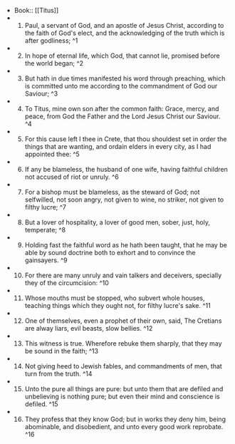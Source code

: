 - Book:: [[Titus]]
- 1. Paul, a servant of God, and an apostle of Jesus Christ, according to the faith of God's elect, and the acknowledging of the truth which is after godliness; ^1
- 2. In hope of eternal life, which God, that cannot lie, promised before the world began; ^2
- 3. But hath in due times manifested his word through preaching, which is committed unto me according to the commandment of God our Saviour; ^3
- 4. To Titus, mine own son after the common faith: Grace, mercy, and peace, from God the Father and the Lord Jesus Christ our Saviour. ^4
- 5. For this cause left I thee in Crete, that thou shouldest set in order the things that are wanting, and ordain elders in every city, as I had appointed thee: ^5
- 6. If any be blameless, the husband of one wife, having faithful children not accused of riot or unruly. ^6
- 7. For a bishop must be blameless, as the steward of God; not selfwilled, not soon angry, not given to wine, no striker, not given to filthy lucre; ^7
- 8. But a lover of hospitality, a lover of good men, sober, just, holy, temperate; ^8
- 9. Holding fast the faithful word as he hath been taught, that he may be able by sound doctrine both to exhort and to convince the gainsayers. ^9
- 10. For there are many unruly and vain talkers and deceivers, specially they of the circumcision: ^10
- 11. Whose mouths must be stopped, who subvert whole houses, teaching things which they ought not, for filthy lucre's sake. ^11
- 12. One of themselves, even a prophet of their own, said, The Cretians are alway liars, evil beasts, slow bellies. ^12
- 13. This witness is true. Wherefore rebuke them sharply, that they may be sound in the faith; ^13
- 14. Not giving heed to Jewish fables, and commandments of men, that turn from the truth. ^14
- 15. Unto the pure all things are pure: but unto them that are defiled and unbelieving is nothing pure; but even their mind and conscience is defiled. ^15
- 16. They profess that they know God; but in works they deny him, being abominable, and disobedient, and unto every good work reprobate. ^16
